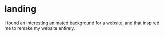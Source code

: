 # landing

I found an interesting animated background for a website, and that inspired me to remake my website entirely. 
 
 

